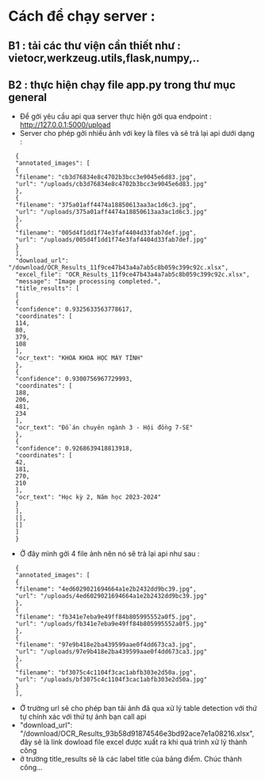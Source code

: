 # Cách để chạy server : </br>
## B1 : tải các thư viện cần thiết như : vietocr,werkzeug.utils,flask,numpy,..
## B2 : thực hiện chạy file app.py trong thư mục general

- Để gởi yêu cầu api qua server thực hiện gởi qua endpoint : http://127.0.0.1:5000/upload
- Server cho phép gởi nhiều ảnh với key là files và sẽ trả lại api dưới dạng :
```
  {
  "annotated_images": [
  {
  "filename": "cb3d76834e8c4702b3bcc3e9045e6d83.jpg",
  "url": "/uploads/cb3d76834e8c4702b3bcc3e9045e6d83.jpg"
  },
  {
  "filename": "375a01aff4474a18850613aa3ac1d6c3.jpg",
  "url": "/uploads/375a01aff4474a18850613aa3ac1d6c3.jpg"
  },
  {
  "filename": "005d4f1dd1f74e3faf4404d33fab7def.jpg",
  "url": "/uploads/005d4f1dd1f74e3faf4404d33fab7def.jpg"
  }
  ],
  "download_url": "/download/OCR_Results_11f9ce47b43a4a7ab5c8b059c399c92c.xlsx",
  "excel_file": "OCR_Results_11f9ce47b43a4a7ab5c8b059c399c92c.xlsx",
  "message": "Image processing completed.",
  "title_results": [
  [
  {
  "confidence": 0.9325633563778617,
  "coordinates": [
  114,
  80,
  379,
  108
  ],
  "ocr_text": "KHOA KHOA HỌC MÁY TÍNH"
  },
  {
  "confidence": 0.9300756967729993,
  "coordinates": [
  188,
  206,
  481,
  234
  ],
  "ocr_text": "Đồ án chuyên ngành 3 - Hội đồng 7-SE"
  },
  {
  "confidence": 0.9268639418813918,
  "coordinates": [
  42,
  181,
  270,
  210
  ],
  "ocr_text": "Học kỳ 2, Năm học 2023-2024"
  }
  ],
  [],
  []
  ]
  }
```
- Ở đây mình gởi 4 file ảnh nên nó sẽ trả lại api như sau :
```
  {
  "annotated_images": [
  {
  "filename": "4ed6029021694664a1e2b2432dd9bc39.jpg",
  "url": "/uploads/4ed6029021694664a1e2b2432dd9bc39.jpg"
  },
  {
  "filename": "fb341e7eba9e49ff84b805995552a0f5.jpg",
  "url": "/uploads/fb341e7eba9e49ff84b805995552a0f5.jpg"
  },
  {
  "filename": "97e9b418e2ba439599aae0f4dd673ca3.jpg",
  "url": "/uploads/97e9b418e2ba439599aae0f4dd673ca3.jpg"
  },
  {
  "filename": "bf3075c4c1104f3cac1abfb303e2d50a.jpg",
  "url": "/uploads/bf3075c4c1104f3cac1abfb303e2d50a.jpg"
  }
  ],
```
- Ở trường url sẽ cho phép bạn tải ảnh đã qua xử lý table detection với thứ tự chính xác với thứ tự ảnh bạn call api
- "download_url": "/download/OCR_Results_93b58d91874546e3bd92ace7e1a08216.xlsx", đây sẽ là link dowload file excel được xuất ra khi quá trình xử lý thành công
- ở trường title_results sẽ là các label title của bảng điểm.
  Chúc thành công...
